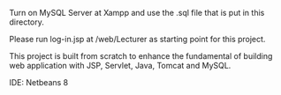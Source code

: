 Turn on MySQL Server at Xampp and use the .sql file that is put in this directory.

Please run log-in.jsp at /web/Lecturer as starting point for this project.

This project is built from scratch to enhance the fundamental of building web application with JSP, Servlet, Java, Tomcat and MySQL.

IDE: Netbeans 8
